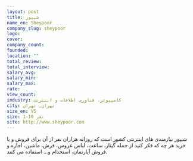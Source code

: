 ```yaml
---
layout: post
title: شیپور
name_en: Sheypoor
company_slug: sheypoor
logo: 
cover: 
company_count:
founded:
location: ""
total_review: 
total_interview: 
salary_avg: 
salary_min: 
salary_max: 
rate: 
view_count: 
industry: کامپیوتر، فناوری اطلاعات و اینترنت
city: تهران, تهران
size_en: VS
size: 1-10 نفر
site: http://www.sheypoor.com
---
```


شیپور نیازمندی های اینترنتی کشور است که روزانه هزاران نفر از آن برای فروش و یا خرید هر چه که فکر کنید از جمله گیتار، ساعت، لباس عروس، فرش، ماشین، اجاره و فروش آپارتمان، استخدام و... استفاده می کنند.
